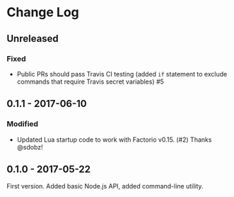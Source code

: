 # Change Log

## Unreleased

### Fixed

- Public PRs should pass Travis CI testing (added `if` statement to exclude commands that require Travis secret
  variables) #5

## 0.1.1 - 2017-06-10

### Modified

- Updated Lua startup code to work with Factorio v0.15.
  (#2)  Thanks @sdobz!

## 0.1.0 - 2017-05-22

First version.  Added basic Node.js API, added command-line utility.
